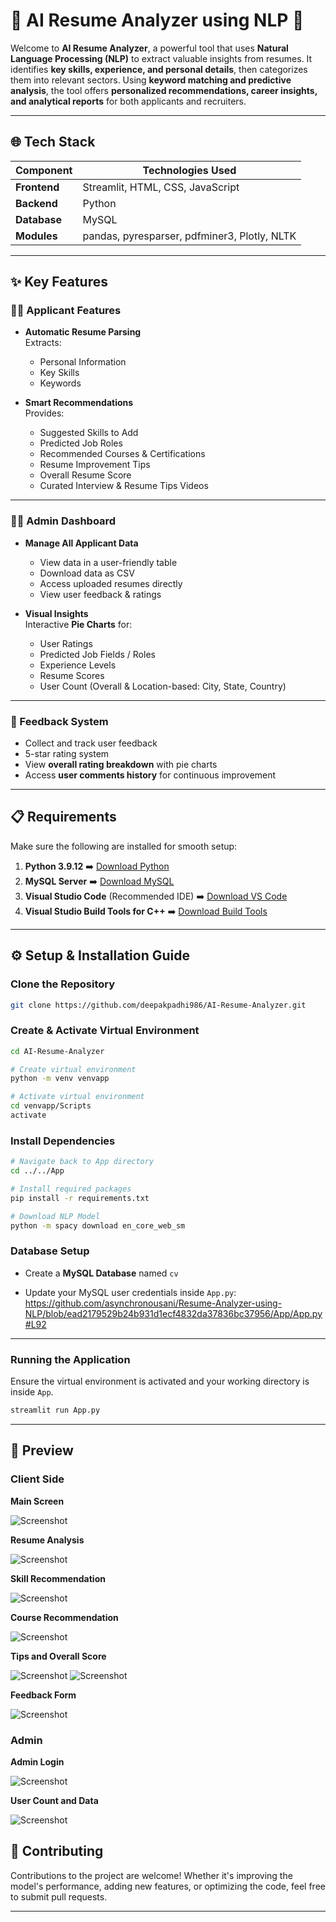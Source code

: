# 🚀 AI Resume Analyzer using NLP 📄

Welcome to **AI Resume Analyzer**, a powerful tool that uses **Natural Language Processing (NLP)** to extract valuable insights from resumes. It identifies **key skills, experience, and personal details**, then categorizes them into relevant sectors. Using **keyword matching and predictive analysis**, the tool offers **personalized recommendations, career insights, and analytical reports** for both applicants and recruiters.

---

## 🌐 Tech Stack

| Component     | Technologies Used                        |
|----------------|---------------------------------|
| **Frontend**    | Streamlit, HTML, CSS, JavaScript |
| **Backend**     | Python |
| **Database**    | MySQL |
| **Modules**      | pandas, pyresparser, pdfminer3, Plotly, NLTK |

---

## ✨ Key Features

### 🧑‍💻 Applicant Features

- **Automatic Resume Parsing**  
  Extracts:
  - Personal Information
  - Key Skills
  - Keywords

- **Smart Recommendations**  
  Provides:
  - Suggested Skills to Add
  - Predicted Job Roles
  - Recommended Courses & Certifications
  - Resume Improvement Tips
  - Overall Resume Score
  - Curated Interview & Resume Tips Videos

---

### 🧑‍💼 Admin Dashboard

- **Manage All Applicant Data**  
  - View data in a user-friendly table
  - Download data as CSV
  - Access uploaded resumes directly
  - View user feedback & ratings

- **Visual Insights**  
  Interactive **Pie Charts** for:
  - User Ratings
  - Predicted Job Fields / Roles
  - Experience Levels
  - Resume Scores
  - User Count (Overall & Location-based: City, State, Country)

---

### 📝 Feedback System

- Collect and track user feedback
- 5-star rating system
- View **overall rating breakdown** with pie charts
- Access **user comments history** for continuous improvement

---

## 📋 Requirements

Make sure the following are installed for smooth setup:

1. **Python 3.9.12** ➡️ [Download Python](https://www.python.org/downloads/release/python-3912/)
2. **MySQL Server** ➡️ [Download MySQL](https://www.mysql.com/downloads/)
3. **Visual Studio Code** (Recommended IDE) ➡️ [Download VS Code](https://code.visualstudio.com/Download)
4. **Visual Studio Build Tools for C++** ➡️ [Download Build Tools](https://aka.ms/vs/17/release/vs_BuildTools.exe)

---

## ⚙️ Setup & Installation Guide

### Clone the Repository

```bash
git clone https://github.com/deepakpadhi986/AI-Resume-Analyzer.git
```

### Create & Activate Virtual Environment

```bash
cd AI-Resume-Analyzer

# Create virtual environment
python -m venv venvapp

# Activate virtual environment
cd venvapp/Scripts
activate
```

### Install Dependencies

```bash
# Navigate back to App directory
cd ../../App

# Install required packages
pip install -r requirements.txt

# Download NLP Model
python -m spacy download en_core_web_sm
```

### Database Setup

- Create a **MySQL Database** named ```cv```

- Update your MySQL user credentials inside `App.py`:
https://github.com/asynchronousani/Resume-Analyzer-using-NLP/blob/ead2179529b24b931d1ecf4832da37836bc37956/App/App.py#L92

---

### Running the Application

Ensure the virtual environment is activated and your working directory is inside `App`.

```bash
streamlit run App.py
```

---

## 👀 Preview 

### Client Side

**Main Screen**

![Screenshot](https://github.com/asynchronousani/Resume-Analyzer-using-NLP/blob/ead2179529b24b931d1ecf4832da37836bc37956/Screenshots/Screenshot%202024-05-10%20140059.png)

**Resume Analysis**

![Screenshot](https://github.com/asynchronousani/Resume-Analyzer-using-NLP/blob/ead2179529b24b931d1ecf4832da37836bc37956/Screenshots/Screenshot%202024-05-10%20140338.png)

**Skill Recommendation**

![Screenshot](https://github.com/asynchronousani/Resume-Analyzer-using-NLP/blob/ead2179529b24b931d1ecf4832da37836bc37956/Screenshots/Screenshot%202024-05-10%20140400.png)

**Course Recommendation**

![Screenshot](https://github.com/asynchronousani/Resume-Analyzer-using-NLP/blob/ead2179529b24b931d1ecf4832da37836bc37956/Screenshots/Screenshot%202024-05-10%20140420.png)

**Tips and Overall Score**

![Screenshot](https://github.com/asynchronousani/Resume-Analyzer-using-NLP/blob/ead2179529b24b931d1ecf4832da37836bc37956/Screenshots/Screenshot%202024-05-10%20140434.png)
![Screenshot](https://github.com/asynchronousani/Resume-Analyzer-using-NLP/blob/ead2179529b24b931d1ecf4832da37836bc37956/Screenshots/Screenshot%202024-05-10%20140455.png)

**Feedback Form**

![Screenshot](https://github.com/asynchronousani/Resume-Analyzer-using-NLP/blob/ead2179529b24b931d1ecf4832da37836bc37956/Screenshots/Screenshot%202024-05-28%20112707.png)

### Admin

**Admin Login**

![Screenshot](https://github.com/asynchronousani/Resume-Analyzer-using-NLP/blob/ead2179529b24b931d1ecf4832da37836bc37956/Screenshots/Screenshot%202024-05-10%20140533.png)

**User Count and Data**

![Screenshot](https://github.com/asynchronousani/Resume-Analyzer-using-NLP/blob/ead2179529b24b931d1ecf4832da37836bc37956/Screenshots/Screenshot%202024-05-10%20140826.png)

## 🤝 Contributing
Contributions to the project are welcome! Whether it's improving the model's performance, adding new features, or optimizing the code, feel free to submit pull requests.

---
